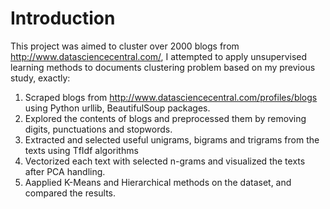 # Introduction

This project was aimed to cluster over 2000 blogs from http://www.datasciencecentral.com/, I attempted to apply unsupervised learning methods to documents clustering problem based on my previous study, exactly:
1. Scraped blogs from http://www.datasciencecentral.com/profiles/blogs using Python urllib, BeautifulSoup packages.
2. Explored the contents of blogs and preprocessed them by removing digits, punctuations and stopwords.
3. Extracted and selected useful unigrams, bigrams and trigrams from the texts using TfIdf algorithms
4. Vectorized each text with selected n-grams and visualized the texts after PCA handling.
5. Aapplied K-Means and Hierarchical methods on the dataset, and compared the results.
